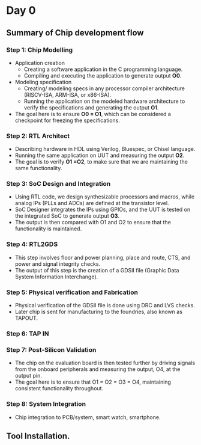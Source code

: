 # Day 0
## Summary of Chip development flow 
### Step 1: Chip Modelling 
* Application creation
  - Creating a software application in the C programming language.
  - Compiling and executing the application to generate output **O0**.
* Modeling specification
  - Creating/ modeling specs in any processor compiler architecture (RISCV-ISA, ARM-ISA, or x86-ISA).
  - Running the application on the modeled  hardware architecture to verify the specifications and generating the output **O1**.
* The goal here is to ensure **O0 = O1**, which can be considered a checkpoint for freezing the specifications.
### Step 2: RTL Architect
<!-- RTL is the abstraction level used to describe digital designs in terms of data flow between registers and the logic that operates on them. It defines the functional behavior of a design. -->
* Describing hardware in HDL using Verilog, Bluespec, or Chisel language.
* Running the same application on UUT and measuring the output **O2**.
* The goal is to verify **O1 =O2**, to make sure that we are maintaining the same functionality. 
### Step 3: SoC Design and Integration
* Using RTL code, we design synthesizable processors and macros, while analog IPs (PLLs and ADCs) are defined at the transistor level.
* SoC Designer integrates the IPs using GPIOs, and the UUT is tested on the integrated SoC to generate output **O3**.
* The output is then compared with O1 and O2 to ensure that the functionality is maintained. 
### Step 4: RTL2GDS
* This step involves floor and power planning, place and route, CTS, and power and signal integrity checks.
* The output of this step is the creation of a GDSII file (Graphic Data System Information Interchange).
### Step 5: Physical verification and Fabrication 
* Physical verification of the GDSII file is done using DRC and LVS checks.
* Later chip is sent for manufacturing to the foundries, also known as TAPOUT.
### Step 6: TAP IN
### Step 7: Post-Silicon Validation
* The chip on the evaluation board is then tested further by driving signals from the onboard peripherals and measuring the output, O4, at the output pin.
* The goal here is to ensure that O1 = O2 = O3 = O4, maintaining consistent functionality throughout. 
### Step 8: System Integration 
* Chip integration to PCB/system, smart watch, smartphone.

## Tool Installation. 
